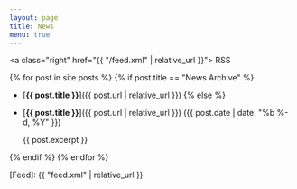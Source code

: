 ```yaml
---
layout: page
title: News
menu: true
---
```


<a class="right" href="{{ "/feed.xml" | relative_url }}">
  <span class="label warning">
    RSS
  </span>
</a>

{% for post in site.posts %}
{% if post.title == "News Archive" %}
- [**{{ post.title }}**]({{ post.url | relative_url }})
{% else %}
- [**{{ post.title }}**]({{ post.url | relative_url }})
  ({{ post.date | date: "%b %-d, %Y" }})


  <div class="news-content">
  {{ post.excerpt }}
  </div>
{% endif %}
{% endfor %}

[Feed]: {{ "feed.xml" | relative_url }}
